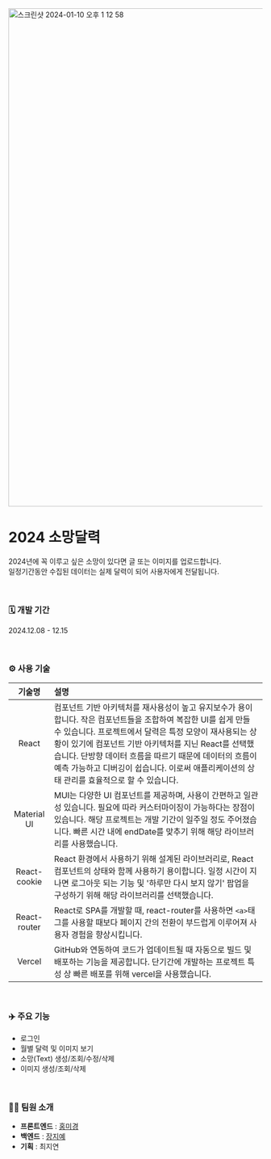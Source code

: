 <img width="987" alt="스크린샷 2024-01-10 오후 1 12 58" src="https://github.com/nvnhong/the-ongi-calendar/assets/134766917/4be0654c-2f54-41c8-b9d7-23e61dae44c5">

# 2024 소망달력
2024년에 꼭 이루고 싶은 소망이 있다면 글 또는 이미지를 업로드합니다.  
일정기간동안 수집된 데이터는 실제 달력이 되어 사용자에게 전달됩니다.  

<br />

### 🗓️ 개발 기간
2024.12.08 - 12.15

<br />

### ⚙️ 사용 기술
| 기술명 | 설명 |
|:-:|:--|
| React | 컴포넌트 기반 아키텍처를 재사용성이 높고 유지보수가 용이합니다. 작은 컴포넌트들을 조합하여 복잡한 UI를 쉽게 만들 수 있습니다. 프로젝트에서 달력은 특정 모양이 재사용되는 상황이 있기에 컴포넌트 기반 아키텍처를 지닌 React를 선택했습니다. 단방향 데이터 흐름을 따르기 때문에 데이터의 흐름이 예측 가능하고 디버깅이 쉽습니다. 이로써 애플리케이션의 상태 관리를 효율적으로 할 수 있습니다.|
| Material UI | MUI는 다양한 UI 컴포넌트를 제공하며, 사용이 간편하고 일관성 있습니다. 필요에 따라 커스터마이징이 가능하다는 장점이 있습니다. 해당 프로젝트는 개발 기간이 일주일 정도 주어졌습니다. 빠른 시간 내에 endDate를 맞추기 위해 해당 라이브러리를 사용했습니다. |
| React-cookie | React 환경에서 사용하기 위해 설계된 라이브러리로, React 컴포넌트의 상태와 함께 사용하기 용이합니다. 일정 시간이 지나면 로그아웃 되는 기능 및 '하루만 다시 보지 않기' 팝업을 구성하기 위해 해당 라이브러리를 선택했습니다. |
| React-router | React로 SPA를 개발할 때, react-router를 사용하면 `<a>`태그를 사용할 때보다 페이지 간의 전환이 부드럽게 이루어져 사용자 경험을 향상시킵니다. |
| Vercel | GitHub와 연동하여 코드가 업데이트될 때 자동으로 빌드 및 배포하는 기능을 제공합니다. 단기간에 개발하는 프로젝트 특성 상 빠른 배포를 위해 vercel을 사용했습니다. |

<br />

### ✈️ 주요 기능 
- 로그인
- 월별 달력 및 이미지 보기
- 소망(Text) 생성/조회/수정/삭제
- 이미지 생성/조회/삭제

<br />

### 🙋‍♀️ 팀원 소개
- **프론트엔드** : [홍미경](https://github.com/nvnhong)
- **백엔드** : [장지예](https://github.com/Jang-JIye)
- **기획** : 최지연
